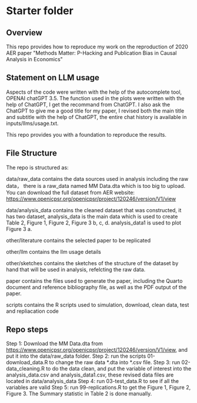 # Starter folder

## Overview

This repo provides how to reproduce my work on the reproduction of 2020 AER paper "Methods Matter: P-Hacking and Publication Bias in Causal Analysis in Economics"


## Statement on LLM usage


Aspects of the code were written with the help of the autocomplete tool, OPENAI chatGPT 3.5. The function used in the plots were written with the help of ChatGPT, I get the recommand from ChatGPT.
I also ask the ChatGPT to give me a good title for my paper, I revised both the main title and subtitle with the help of ChatGPT, the entire chat history is available in inputs/llms/usage.txt.



This repo provides you with a foundation to reproduce the results.

## File Structure
The repo is structured as:

data/raw_data contains the data sources used in analysis including the raw data， there is a raw_data named MM Data.dta which is too big to upload.  You can download the full dataset from AER website:
https://www.openicpsr.org/openicpsr/project/120246/version/V1/view


data/analysis_data contains the cleaned dataset that was constructed, it has two dataset, analysis_data is the main data which is used to create Table 2, Figure 1, Figure 2, Figure 3 b, c, d. analysis_data1 is used to plot Figure 3 a. 

other/literature contains the selected paper to be replicated

other/llm contains the llm usage details

other/sketches contains the sketches of the structure of the dataset by hand that will be used in analysis,  refelcting the raw data.

paper contains the files used to generate the paper, including the Quarto document and reference bibliography file, as well as the PDF output of the paper.

scripts contains the R scripts used to simulation, download, clean data,  test and repliacation code


## Repo steps
Step 1: Download the MM Data.dta from https://www.openicpsr.org/openicpsr/project/120246/version/V1/view, and put it into the data/raw_data folder. 
Step 2: run the scripts 01-download_data.R to change the raw data *.dta into *.csv file. 
Step 3: run 02-data_cleaning.R to do the data clean, and put the variable of interest into the analysis_data.csv and analysis_data1.csv, these revised data files are located in data/analysis_data
Step 4: run 03-test_data.R to see if all the variables are valid
Step 5: run 99-replications.R to get the Figure 1, Figure 2, Figure 3. The Summary statistic in Table 2 is done manually. 



